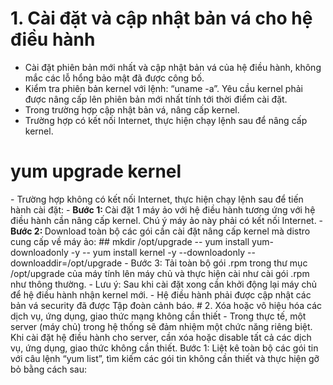# 1.	Cài đặt và cập nhật bản vá cho hệ điều hành 
-	Cài đặt phiên bản mới nhất và cập nhật bản vá của hệ điều hành, không mắc các lỗ hổng bảo mật đã được công bố.
-	Kiểm tra phiên bản kernel với lệnh: “uname -a”. Yêu cầu kernel phải được nâng cấp lên phiên bản mới nhất tính tới thời điểm cài đặt.
-	Trong trường hợp cập nhật bản vá, nâng cấp kernel.
-	Trường hợp có kết nối Internet, thực hiện chạy lệnh sau để nâng cấp kernel.
<h1>   yum upgrade kernel </h1>
-	Trường hợp không có kết nối Internet, thực hiện chạy lệnh sau để tiến hành cài đặt:
-   <b> Bước 1: </b> Cài đặt 1 máy ảo với hệ điều hành tương ứng với hệ điều hành cần nâng cấp kernel. Chú ý máy ảo này phải có kết nối Internet.
-	<b> Bước 2: </b> Download toàn bộ các gói cần cài đặt nâng cấp kernel mà distro cung cấp về máy ảo:
## mkdir /opt/upgrade
--    yum install yum-downloadonly -y
--    yum install kernel -y --downloadonly --downloaddir=/opt/upgrade
-	Bước 3: Tải toàn bộ gói .rpm trong thư mục /opt/upgrade của máy tính lên máy chủ và thực hiện cài như cài gói .rpm như thông thường.
-   Lưu ý: Sau khi cài đặt xong cần khởi động lại máy chủ để hệ điều hành nhận kernel mới.
-	Hệ điều hành phải được cập nhật các bản vá security đã được Tập đoàn cảnh báo.
# 2.	Xóa hoặc vô hiệu hóa các dịch vụ, ứng dụng, giao thức mạng không cần thiết 
- Trong thực tế, một server (máy chủ) trong hệ thống sẽ đảm nhiệm một chức năng riêng biệt. Khi cài đặt hệ điều hành cho server, cần xóa hoặc disable tất cả các dịch vụ, ứng dụng, giao thức không cần thiết.
  Bước 1: Liệt kê toàn bộ các gói tin với câu lệnh “yum list”, tìm kiếm các gói tin không cần thiết và thực hiện gỡ bỏ bằng cách sau:
